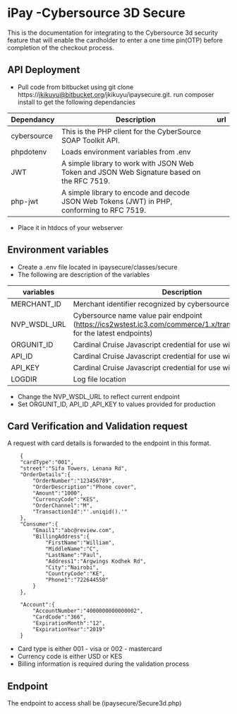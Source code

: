 iPay -Cybersource 3D Secure 
====================

This is the documentation for integrating to the Cybersource 3d security feature that will enable the cardholder to enter a one time pin(OTP) before completion of the checkout process.

## API Deployment
- Pull code from bitbucket using git clone https://jkikuyu@bitbucket.org/jkikuyu/ipaysecure.git. run composer install to get the following dependancies

| Dependancy |Description 										      | url        |
|------------|------------------------------------------------------------------------------------------------|------------|
| cybersource|This is the PHP client for the CyberSource SOAP Toolkit API.  				      |            |
| phpdotenv  |Loads environment variables from .env   							      |            |
| JWT	     |A simple library to work with JSON Web Token and JSON Web Signature based on the RFC 7519.      |            | 
| php-jwt    |A simple library to encode and decode JSON Web Tokens (JWT) in PHP, conforming to RFC 7519.     |            |
        	
        	
- Place it in htdocs of your webserver

## Environment variables

- Create a .env file located in ipaysecure/classes/secure
- The following are description of the variables

| variables   |Description 										      |
|-------------|-----------------------------------------------------------------------------------------------|
| MERCHANT_ID |Merchant identifier recognized by cybersource  				      		      |            
| NVP_WSDL_URL|Cybersource name value pair endpoint (https://ics2wstest.ic3.com/commerce/1.x/transactionProcessor/ for the latest endpoints)		      			                                                              |            
| ORGUNIT_ID  |Cardinal Cruise Javascript credential for use with songbird.js		         	      |            
| API_ID      |Cardinal Cruise Javascript credential for use with songbird.js	      			      |            
| API_KEY     |Cardinal Cruise Javascript credential for use with songbird.js	      			      |            
| LOGDIR      |Log file location	               				      			      |            

- Change the NVP_WSDL_URL to reflect current endpoint
- Set ORGUNIT_ID, API_ID ,API_KEY to values provided for production

## Card Verification and Validation request
A request with card details is forwarded to the endpoint in this format.
~~~~
	{
	"cardType":"001",
	"street":"Sifa Towers, Lenana Rd",
	"OrderDetails":{
		"OrderNumber":"123456789",
		"OrderDescription":"Phone cover", 
		"Amount":"1000",
		"CurrencyCode":"KES",
		"OrderChannel":"M",
		"TransactionId":"'.uniqid().'"
	},
	"Consumer":{
		"Email1":"abc@review.com",
		"BillingAddress":{
			"FirstName":"William",
			"MiddleName":"C",
			"LastName":"Paul",
			"Address1":"Argwings Kodhek Rd",
			"City":"Nairobi",
			"CountryCode":"KE",
			"Phone1":"722644550"
		}
	},

	"Account":{
		"AccountNumber":"4000000000000002",
		"CardCode":"366",
		"ExpirationMonth":"12",
		"ExpirationYear":"2019"
	}

~~~~ 
- Card type is either 001 - visa or 002 - mastercard  
- Currency code is either USD or KES
- Billing information is required during the validation process

## Endpoint
The endpoint to access shall be (ipaysecure/Secure3d.php)






